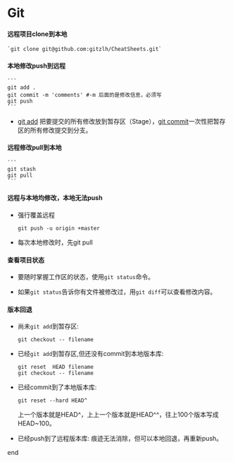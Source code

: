 # Git

#### 远程项目clone到本地
    `git clone git@github.com:gitzlh/CheatSheets.git`
#### 本地修改push到远程
    ```
    git add .
    git commit -m 'comments' #-m 后面的是修改信息，必须写
    git push
    ```
- [git add](img/gitadd.jpg) 把要提交的所有修改放到暂存区（Stage），[git commit](img/gitcommit.jpg)一次性把暂存区的所有修改提交到分支。

#### 远程修改pull到本地
    ```
    git stash
    git pull
    ```
#### 远程与本地均修改，本地无法push
- 强行覆盖远程
    ```
    git push -u origin +master
    ```
- 每次本地修改时，先git pull

#### 查看项目状态
- 要随时掌握工作区的状态，使用`git status`命令。

- 如果`git status`告诉你有文件被修改过，用`git diff`可以查看修改内容。

#### 版本回退
- 尚未`git add`到暂存区:

    ```git checkout -- filename```
- 已经`git add`到暂存区,但还没有commit到本地版本库:

    ```
    git reset  HEAD filename
    git checkout -- filename
    ```
- 已经commit到了本地版本库:

    ```git reset --hard HEAD^```

    上一个版本就是HEAD^，上上一个版本就是HEAD^^，往上100个版本写成HEAD~100。

- 已经push到了远程版本库:
痕迹无法消除，但可以本地回退，再重新push。

end


